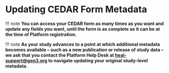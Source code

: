 # Updating CEDAR Form Metadata

!!! note
    **You can access your CEDAR form as many times as you want and update any fields you want, until the form is as complete as it can be at the time of Platform registration.**

!!! note
    **As your study advances to a point at which additional metadata becomes available – such as a new publication or release of study data – we ask that you contact the Platform Help Desk at heal-support@gen3.org to navigate updating your original study-level metadata.**

